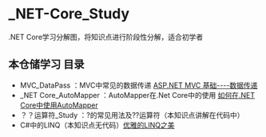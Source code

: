 # _NET-Core_Study
.NET Core学习分解图，将知识点进行阶段性分解，适合初学者

## 本仓储学习 目录
- MVC_DataPass ：MVC中常见的数据传递  [ASP.NET MVC 基础----数据传递](https://mp.weixin.qq.com/s?__biz=MzI3NTY1MTA5NQ==&mid=2247484799&idx=1&sn=9ca4fc0bf91e8117eaf10aaf0fac8450&chksm=eb00ca07dc7743119c924694ffea4a60896e682efd1c3483989d1bdf1eb4f8bb06ca74af6726&token=1970714713&lang=zh_CN#rd)
- _NET Core_AutoMapper ：AutoMapper在.Net Core中的使用  [如何在.NET Core中使用AutoMapper](https://mp.weixin.qq.com/s?__biz=MzI3NTY1MTA5NQ==&mid=2247484819&idx=1&sn=090815f4ec99bfa9f1bf51258c0f0d07&chksm=eb00caebdc7743fd14e711f3762c12cd08c81945ac738661c7206b90ebd1c47ceaecdf2851fd&token=1970714713&lang=zh_CN#rd)
- ？？运算符_Study ：?的常见用法及??运算符（本知识点讲解在代码中）
- C#中的LINQ（本知识点无代码）[优雅的LINQ之美](https://mp.weixin.qq.com/s?__biz=MzI3NTY1MTA5NQ==&mid=2247484742&idx=1&sn=7dbacfbc58a2d75b7b9b64d41158c7f3&chksm=eb00ca3edc77432819f2d62ba74cc3a787ccac298d80908a0521e33dfd3a1c5addd26a43fea6&token=1970714713&lang=zh_CN#rd)

